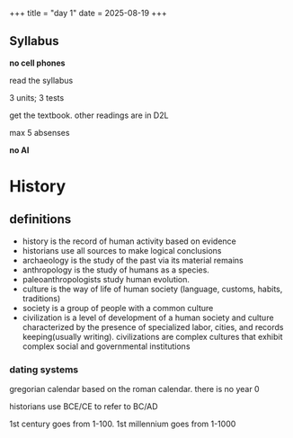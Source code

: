 +++
title = "day 1"
date = 2025-08-19
+++

## Syllabus
**no cell phones**

read the syllabus

3 units; 3 tests

get the textbook. other readings are in D2L

max 5 absenses

**no AI**

# History
## definitions
* history is the record of human activity based on evidence
* historians use all sources to make logical conclusions
* archaeology is the study of the past via its material remains
* anthropology is the study of humans as a species.
* paleoanthropologists study human evolution.
* culture is the way of life of human society (language, customs, habits, traditions)
* society is a group of people with a common culture
* civilization is a level of development of a human society and culture characterized by the presence of specialized labor, cities, and records keeping(usually writing). civilizations are complex cultures that exhibit complex social and governmental institutions

### dating systems
gregorian calendar based on the roman calendar. there is no year 0

historians use BCE/CE to refer to BC/AD

1st century goes from 1-100. 1st millennium goes from 1-1000
